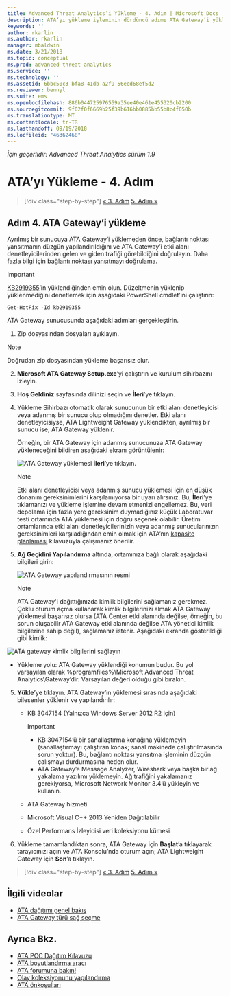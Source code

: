 ```yaml
---
title: Advanced Threat Analytics’i Yükleme - 4. Adım | Microsoft Docs
description: ATA’yı yükleme işleminin dördüncü adımı ATA Gateway’i yüklemenize yardımcı olur.
keywords: ''
author: rkarlin
ms.author: rkarlin
manager: mbaldwin
ms.date: 3/21/2018
ms.topic: conceptual
ms.prod: advanced-threat-analytics
ms.service: ''
ms.technology: ''
ms.assetid: 6bbc50c3-bfa8-41db-a2f9-56eed68ef5d2
ms.reviewer: bennyl
ms.suite: ems
ms.openlocfilehash: 886b044725976559a35ee40e461e455320cb2200
ms.sourcegitcommit: 9f02f0f6669b25f39b616bb0885bb55b8c4f050b
ms.translationtype: MT
ms.contentlocale: tr-TR
ms.lasthandoff: 09/19/2018
ms.locfileid: "46362468"
---
```

*İçin geçerlidir: Advanced Threat Analytics sürüm 1.9*



# <a name="install-ata---step-4"></a>ATA’yı Yükleme - 4. Adım

>[!div class="step-by-step"]
[« 3. Adım](install-ata-step3.md)
[5. Adım »](install-ata-step5.md)

## <a name="step-4-install-the-ata-gateway"></a>Adım 4. ATA Gateway’i yükleme

Ayrılmış bir sunucuya ATA Gateway’i yüklemeden önce, bağlantı noktası yansıtmanın düzgün yapılandırıldığını ve ATA Gateway’i etki alanı denetleyicilerinden gelen ve giden trafiği görebildiğini doğrulayın. Daha fazla bilgi için [bağlantı noktası yansıtmayı doğrulama](validate-port-mirroring.md).


> [!IMPORTANT]
> [KB2919355](http://support.microsoft.com/kb/2919355/)’in yüklendiğinden emin olun.  Düzeltmenin yüklenip yüklenmediğini denetlemek için aşağıdaki PowerShell cmdlet’ini çalıştırın:
>
> `Get-HotFix -Id kb2919355`

ATA Gateway sunucusunda aşağıdaki adımları gerçekleştirin.

1.  Zip dosyasından dosyaları ayıklayın. 
> [!NOTE] 
> Doğrudan zip dosyasından yükleme başarısız olur.

2.  **Microsoft ATA Gateway Setup.exe**’yi çalıştırın ve kurulum sihirbazını izleyin.

3.  **Hoş Geldiniz** sayfasında dilinizi seçin ve **İleri**’ye tıklayın.

4.  Yükleme Sihirbazı otomatik olarak sunucunun bir etki alanı denetleyicisi veya adanmış bir sunucu olup olmadığını denetler. Etki alanı denetleyicisiyse, ATA Lightweight Gateway yüklendikten, ayrılmış bir sunucu ise, ATA Gateway yüklenir. 
    
    Örneğin, bir ATA Gateway için adanmış sunucunuza ATA Gateway yükleneceğini bildiren aşağıdaki ekranı görüntülenir:
    
    ![ATA Gateway yüklemesi](media/ata-gw-install.png) **İleri**’ye tıklayın.

    > [!NOTE] 
    > Etki alanı denetleyicisi veya adanmış sunucu yüklemesi için en düşük donanım gereksinimlerini karşılamıyorsa bir uyarı alırsınız. Bu, **İleri**’ye tıklamanızı ve yükleme işlemine devam etmenizi engellemez. Bu, veri depolama için fazla yere gereksinim duymadığınız küçük Laboratuvar testi ortamında ATA yüklemesi için doğru seçenek olabilir. Üretim ortamlarında etki alanı denetleyicilerinizin veya adanmış sunucularınızın gereksinimleri karşıladığından emin olmak için ATA’nın [kapasite planlaması](ata-capacity-planning.md) kılavuzuyla çalışmanız önerilir.

4.  **Ağ Geçidini Yapılandırma** altında, ortamınıza bağlı olarak aşağıdaki bilgileri girin:

    ![ATA Gateway yapılandırmasının resmi](media/ata-gw-configure.png)

    > [!NOTE]
    > ATA Gateway'i dağıttığınızda kimlik bilgilerini sağlamanız gerekmez. Çoklu oturum açma kullanarak kimlik bilgilerinizi almak ATA Gateway yüklemesi başarısız olursa (ATA Center etki alanında değilse, örneğin, bu sorun oluşabilir ATA Gateway etki alanında değilse ATA yönetici kimlik bilgilerine sahip değil), sağlamanız istenir. Aşağıdaki ekranda gösterildiği gibi kimlik: 

  ![ATA gateway kimlik bilgilerini sağlayın](media/ata-install-credentials.png)

   - Yükleme yolu: ATA Gateway yüklendiği konumun budur. Bu yol varsayılan olarak %programfiles%\Microsoft Advanced Threat Analytics\Gateway’dir. Varsayılan değeri olduğu gibi bırakın.
    
5. **Yükle**’ye tıklayın. ATA Gateway’in yüklemesi sırasında aşağıdaki bileşenler yüklenir ve yapılandırılır:

    -   KB 3047154 (Yalnızca Windows Server 2012 R2 için)

        > [!IMPORTANT]
        > -   KB 3047154’ü bir sanallaştırma konağına yüklemeyin (sanallaştırmayı çalıştıran konak; sanal makinede çalıştırılmasında sorun yoktur). Bu, bağlantı noktası yansıtma işleminin düzgün çalışmayı durdurmasına neden olur. 
        > -   ATA Gateway’e Message Analyzer, Wireshark veya başka bir ağ yakalama yazılımı yüklemeyin. Ağ trafiğini yakalamanız gerekiyorsa, Microsoft Network Monitor 3.4’ü yükleyin ve kullanın.

    -   ATA Gateway hizmeti
    -   Microsoft Visual C++ 2013 Yeniden Dağıtılabilir
    -   Özel Performans İzleyicisi veri koleksiyonu kümesi

6.  Yükleme tamamlandıktan sonra, ATA Gateway için **Başlat**’a tıklayarak tarayıcınızı açın ve ATA Konsolu’nda oturum açın; ATA Lightweight Gateway için **Son**’a tıklayın.


>[!div class="step-by-step"]
[« 3. Adım](install-ata-step3.md)
[5. Adım »](install-ata-step5.md)


## <a name="related-videos"></a>İlgili videolar
- [ATA dağıtımı genel bakış](https://channel9.msdn.com/Shows/Microsoft-Security/Overview-of-ATA-Deployment-in-10-Minutes)
- [ATA Gateway türü sağ seçme](https://channel9.msdn.com/Shows/Microsoft-Security/ATA-Deployment-Choose-the-Right-Gateway-Type)

## <a name="see-also"></a>Ayrıca Bkz.
- [ATA POC Dağıtım Kılavuzu](http://aka.ms/atapoc)
- [ATA boyutlandırma aracı](http://aka.ms/atasizingtool)
- [ATA forumuna bakın!](https://social.technet.microsoft.com/Forums/security/home?forum=mata)
- [Olay koleksiyonunu yapılandırma](configure-event-collection.md)
- [ATA önkoşulları](ata-prerequisites.md)

